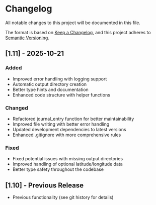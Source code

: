 # Changelog

All notable changes to this project will be documented in this file.

The format is based on [Keep a Changelog](https://keepachangelog.com/en/1.0.0/),
and this project adheres to [Semantic Versioning](https://semver.org/spec/v2.0.0.html).

## [1.11] - 2025-10-21

### Added

- Improved error handling with logging support
- Automatic output directory creation  
- Better type hints and documentation
- Enhanced code structure with helper functions

### Changed

- Refactored journal_entry function for better maintainability
- Improved file writing with better error handling
- Updated development dependencies to latest versions
- Enhanced .gitignore with more comprehensive rules

### Fixed

- Fixed potential issues with missing output directories
- Improved handling of optional latitude/longitude data
- Better type safety throughout the codebase

## [1.10] - Previous Release

- Previous functionality (see git history for details)